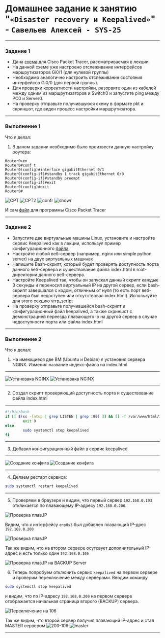 # Домашнее задание к занятию "`«Disaster recovery и Keepalived»`" - `Савельев Алексей - SYS-25`
------
### Задание 1
- Дана [схема](1/hsrp_advanced.pkt) для Cisco Packet Tracer, рассматриваемая в лекции.
- На данной схеме уже настроено отслеживание интерфейсов маршрутизаторов Gi0/1 (для нулевой группы)
- Необходимо аналогично настроить отслеживание состояния интерфейсов Gi0/0 (для первой группы).
- Для проверки корректности настройки, разорвите один из кабелей между одним из маршрутизаторов и Switch0 и запустите ping между PC0 и Server0.
- На проверку отправьте получившуюся схему в формате pkt и скриншот, где виден процесс настройки маршрутизатора.
------
### Выполнение 1
Что я делал:
1. В даном задании необходимо было произвести данную настройку роутера:
```
Router0>en
Router0#conf t
Router0(config)#interface gigabitEthernet 0/1
Router0(config-if)#standby 1 track gigabitEthernet 0/0
Router0(config-if)#standby preempt
Router0(config-if)#exit
Router0(config)#exit
Router0# 
``` 
![CPT](https://github.com/Lexacbr/Keepalived-hw/blob/master/img/cpt1.png)
![CPT2](https://github.com/Lexacbr/Keepalived-hw/blob/master/img/cpt2.png)
![confr](https://github.com/Lexacbr/Keepalived-hw/blob/master/img/confr.png)
![showr](https://github.com/Lexacbr/Keepalived-hw/blob/master/img/show-r.png)

И сам [файл](1/hsrp_advanced_hw.pkt) для программы Cisco Packet Tracer

------
### Задание 2
- Запустите две виртуальные машины Linux, установите и настройте сервис Keepalived как в лекции, используя пример конфигурационного [файла](1/keepalived-simple.conf).
- Настройте любой веб-сервер (например, nginx или simple python server) на двух виртуальных машинах
- Напишите Bash-скрипт, который будет проверять доступность порта данного веб-сервера и существование файла index.html в root-директории данного веб-сервера.
- Настройте Keepalived так, чтобы он запускал данный скрипт каждые 3 секунды и переносил виртуальный IP на другой сервер, если bash-скрипт завершался с кодом, отличным от нуля (то есть порт веб-сервера был недоступен или отсутствовал index.html). Используйте для этого секцию vrrp_script
- На проверку отправьте получившейся bash-скрипт и конфигурационный файл keepalived, а также скриншот с демонстрацией переезда плавающего ip на другой сервер в случае недоступности порта или файла index.html



------
### Выполнение 2
Что я делал:
1. На имеющиеся две ВМ (Ubuntu и Debian) я установил сервера NGINX. Изменил название индекс-файла на index.html
---
![Установака NGINX](https://github.com/Lexacbr/Keepalived-hw/blob/master/img/nginx-inst-deb.png) ![Установака NGINX](https://github.com/Lexacbr/Keepalived-hw/blob/master/img/nginx-inst-ubu.png)

---

2. Создал скрипт проверяющий доступность порта и существование файла index.html
---

```bash
#!/bin/bash
if [[ $(ss -lntup | grep LISTEN | grep :80) ]] && [[ -f /var/www/html/index.html ]]; then
        exit 0
else
        sudo systemctl stop keepalived
fi
```
---

3. Добавил конфигурационный файл в сервис keepalived
---
![Создание конфига](https://github.com/Lexacbr/Keepalived-hw/blob/master/img/keep-conf-deb.png) ![Создание конфига](https://github.com/Lexacbr/Keepalived-hw/blob/master/img/keep-conf-ubu.png)

---
4. Делаем рестарт сервиса:

```bash
sudo systemctl restart keepalived

```
---
5. Проверяем в браузере и видим, что первый сервер `192.168.0.103` откликается по плавающему IP-адресу `192.168.0.200`.

![Проверка плав.IP](https://github.com/Lexacbr/Keepalived-hw/blob/master/img/200-103.png) 

Видим, что к интерфейсу `enp0s3` был добавлен плавающий IP-дрес `192.168.0.200`

![Проверка плав.IP](https://github.com/Lexacbr/Keepalived-hw/blob/master/img/ip-a-1s.png)

Так же видим, что на втором сервере осутсвует дополнительный IP-адрес и есть только один `192.168.0.106`

![Проверка плав.IP на BACKUP Server](https://github.com/Lexacbr/Keepalived-hw/blob/master/img/ip-a-2s.png)

6. Теперь попробуем отключить сервис `keepalived` на первом сервере и проверим переключение между серверами.
Вводим команду
```bash
sudo systemctl stop keepalived
```
и видим, что по IP-адресу `192.168.0.200` на первом сервере отображается начальная страница второго (BACKUP) сервера.

![Переключение на 106](https://github.com/Lexacbr/Keepalived-hw/blob/master/img/switch-to-106.png)

Так же видим, что второй сервер получил плавающий IP-адрес и стал MASTER сервером
![200-106](https://github.com/Lexacbr/Keepalived-hw/blob/master/img/200-106.png)
![master](https://github.com/Lexacbr/Keepalived-hw/blob/master/img/master.png)

------